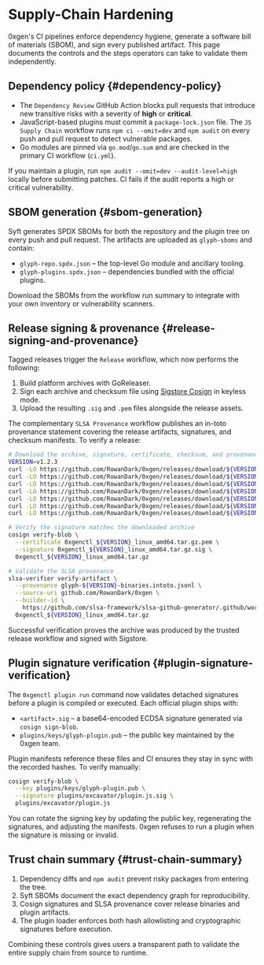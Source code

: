 # Supply-Chain Hardening

0xgen's CI pipelines enforce dependency hygiene, generate a software bill of
materials (SBOM), and sign every published artifact. This page documents the
controls and the steps operators can take to validate them independently.

## Dependency policy {#dependency-policy}

- The `Dependency Review` GitHub Action blocks pull requests that introduce new
  transitive risks with a severity of **high** or **critical**.
- JavaScript-based plugins must commit a `package-lock.json` file. The
  `JS Supply Chain` workflow runs `npm ci --omit=dev` and `npm audit` on every
  push and pull request to detect vulnerable packages.
- Go modules are pinned via `go.mod`/`go.sum` and are checked in the primary CI
  workflow (`ci.yml`).

If you maintain a plugin, run `npm audit --omit=dev --audit-level=high` locally
before submitting patches. CI fails if the audit reports a high or critical
vulnerability.

## SBOM generation {#sbom-generation}

Syft generates SPDX SBOMs for both the repository and the plugin tree on every
push and pull request. The artifacts are uploaded as `glyph-sboms` and contain:

- `glyph-repo.spdx.json` – the top-level Go module and ancillary tooling.
- `glyph-plugins.spdx.json` – dependencies bundled with the official plugins.

Download the SBOMs from the workflow run summary to integrate with your own
inventory or vulnerability scanners.

## Release signing & provenance {#release-signing-and-provenance}

Tagged releases trigger the `Release` workflow, which now performs the
following:

1. Build platform archives with GoReleaser.
2. Sign each archive and checksum file using [Sigstore Cosign] in keyless mode.
3. Upload the resulting `.sig` and `.pem` files alongside the release assets.

The complementary `SLSA Provenance` workflow publishes an in-toto provenance
statement covering the release artifacts, signatures, and checksum manifests.
To verify a release:

```bash
# Download the archive, signature, certificate, checksum, and provenance files
VERSION=v1.2.3
curl -LO https://github.com/RowanDark/0xgen/releases/download/${VERSION}/0xgenctl_${VERSION}_linux_amd64.tar.gz
curl -LO https://github.com/RowanDark/0xgen/releases/download/${VERSION}/0xgenctl_${VERSION}_linux_amd64.tar.gz.sig
curl -LO https://github.com/RowanDark/0xgen/releases/download/${VERSION}/0xgenctl_${VERSION}_linux_amd64.tar.gz.pem
curl -LO https://github.com/RowanDark/0xgen/releases/download/${VERSION}/oxg_${VERSION}_checksums.txt
curl -LO https://github.com/RowanDark/0xgen/releases/download/${VERSION}/oxg_${VERSION}_checksums.txt.sig
curl -LO https://github.com/RowanDark/0xgen/releases/download/${VERSION}/oxg_${VERSION}_checksums.txt.pem
curl -LO https://github.com/RowanDark/0xgen/releases/download/${VERSION}/glyph-${VERSION}-binaries.intoto.jsonl

# Verify the signature matches the downloaded archive
cosign verify-blob \
  --certificate 0xgenctl_${VERSION}_linux_amd64.tar.gz.pem \
  --signature 0xgenctl_${VERSION}_linux_amd64.tar.gz.sig \
  0xgenctl_${VERSION}_linux_amd64.tar.gz

# Validate the SLSA provenance
slsa-verifier verify-artifact \
  --provenance glyph-${VERSION}-binaries.intoto.jsonl \
  --source-uri github.com/RowanDark/0xgen \
  --builder-id \
    https://github.com/slsa-framework/slsa-github-generator/.github/workflows/generic-post-build-provenance@v1.10.0 \
  0xgenctl_${VERSION}_linux_amd64.tar.gz
```

Successful verification proves the archive was produced by the trusted release
workflow and signed with Sigstore.

## Plugin signature verification {#plugin-signature-verification}

The `0xgenctl plugin run` command now validates detached signatures before a
plugin is compiled or executed. Each official plugin ships with:

- `<artifact>.sig` – a base64-encoded ECDSA signature generated via `cosign
  sign-blob`.
- `plugins/keys/glyph-plugin.pub` – the public key maintained by the 0xgen team.

Plugin manifests reference these files and CI ensures they stay in sync with the
recorded hashes. To verify manually:

```bash
cosign verify-blob \
  --key plugins/keys/glyph-plugin.pub \
  --signature plugins/excavator/plugin.js.sig \
  plugins/excavator/plugin.js
```

You can rotate the signing key by updating the public key, regenerating the
signatures, and adjusting the manifests. 0xgen refuses to run a plugin when the
signature is missing or invalid.

## Trust chain summary {#trust-chain-summary}

1. Dependency diffs and `npm audit` prevent risky packages from entering the
   tree.
2. Syft SBOMs document the exact dependency graph for reproducibility.
3. Cosign signatures and SLSA provenance cover release binaries and plugin
   artifacts.
4. The plugin loader enforces both hash allowlisting and cryptographic
   signatures before execution.

Combining these controls gives users a transparent path to validate the entire
supply chain from source to runtime.

[Sigstore Cosign]: https://docs.sigstore.dev/cosign/overview/
